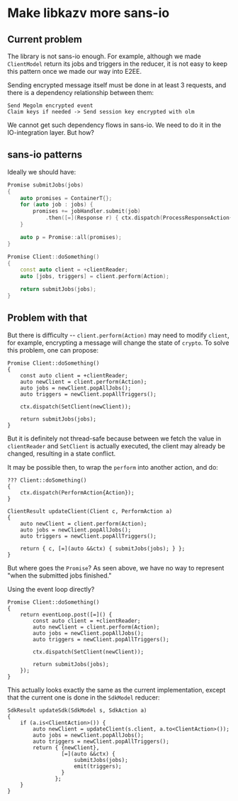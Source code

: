
# Make libkazv more sans-io

## Current problem

The library is not sans-io enough. For example, although we made
`ClientModel` return its jobs and triggers in the reducer, it is
not easy to keep this pattern once we made our way into E2EE.

Sending encrypted message itself must be done in at least 3 requests,
and there is a dependency relationship between them:

    Send Megolm encrypted event
    Claim keys if needed -> Send session key encrypted with olm

We cannot get such dependency flows in sans-io. We need to do it
in the IO-integration layer. But how?

## sans-io patterns

Ideally we should have:

```c++
Promise submitJobs(jobs)
{
    auto promises = ContainerT{};
    for (auto job : jobs) {
        promises += jobHandler.submit(job)
            .then([=](Response r) { ctx.dispatch(ProcessResponseAction{r}); });
    }

    auto p = Promise::all(promises);
}

Promise Client::doSomething()
{
    const auto client = +clientReader;
    auto [jobs, triggers] = client.perform(Action);

    return submitJobs(jobs);
}
```

## Problem with that

But there is difficulty -- `client.perform(Action)` may need to
modify `client`, for example, encrypting a message will change
the state of `crypto`. To solve this problem, one can propose:

```
Promise Client::doSomething()
{
    const auto client = +clientReader;
    auto newClient = client.perform(Action);
    auto jobs = newClient.popAllJobs();
    auto triggers = newClient.popAllTriggers();

    ctx.dispatch(SetClient(newClient));

    return submitJobs(jobs);
}
```

But it is definitely not thread-safe because between we
fetch the value in `clientReader` and `SetClient` is actually
executed, the client may already be changed, resulting in a
state conflict.

It may be possible then, to wrap the `perform` into another
action, and do:

```
??? Client::doSomething()
{
    ctx.dispatch(PerformAction{Action});
}

ClientResult updateClient(Client c, PerformAction a)
{
    auto newClient = client.perform(Action);
    auto jobs = newClient.popAllJobs();
    auto triggers = newClient.popAllTriggers();

    return { c, [=](auto &&ctx) { submitJobs(jobs); } };
}
```

But where goes the `Promise`? As seen above, we have
no way to represent "when the submitted jobs finished."

Using the event loop directly?

```
Promise Client::doSomething()
{
    return eventLoop.post([=]() {
        const auto client = +clientReader;
        auto newClient = client.perform(Action);
        auto jobs = newClient.popAllJobs();
        auto triggers = newClient.popAllTriggers();

        ctx.dispatch(SetClient(newClient));

        return submitJobs(jobs);
    });
}
```

This actually looks exactly the same as the current
implementation, except that the current one is done
in the `SdkModel` reducer:

```
SdkResult updateSdk(SdkModel s, SdkAction a)
{
    if (a.is<ClientAction>()) {
        auto newClient = updateClient(s.client, a.to<ClientAction>());
        auto jobs = newClient.popAllJobs();
        auto triggers = newClient.popAllTriggers();
        return { {newClient},
                 [=](auto &&ctx) {
                     submitJobs(jobs);
                     emit(triggers);
                 }
               };
    }
}
```
